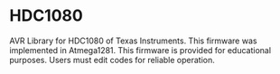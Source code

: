 # HDC1080
AVR Library for HDC1080 of Texas Instruments.
This firmware was implemented in Atmega1281.
This firmware is provided for educational purposes.
Users must edit codes for reliable operation.
